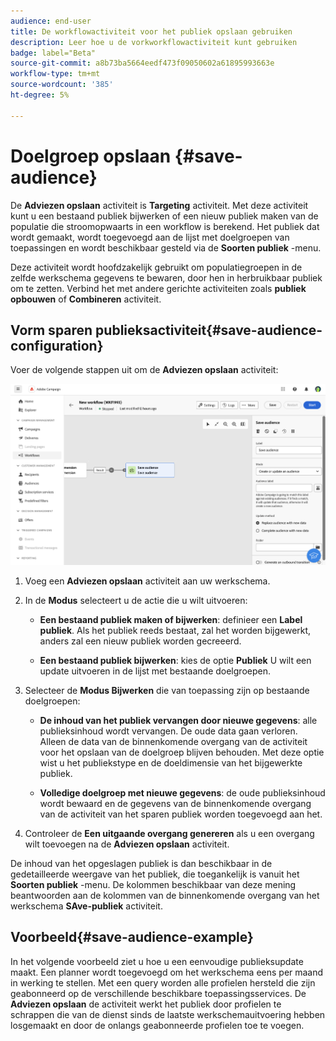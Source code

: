 ```yaml
---
audience: end-user
title: De workflowactiviteit voor het publiek opslaan gebruiken
description: Leer hoe u de vorkworkflowactiviteit kunt gebruiken
badge: label="Beta"
source-git-commit: a8b73ba5664eedf473f09050602a61895993663e
workflow-type: tm+mt
source-wordcount: '385'
ht-degree: 5%

---
```



# Doelgroep opslaan {#save-audience}

<!--
>[!CONTEXTUALHELP]
>id="acw_orchestration_saveaudience_activity"
>title="Save an audience"
>abstract="Use this activity to save the workflow audience."
-->

De **Adviezen opslaan** activiteit is **Targeting** activiteit. Met deze activiteit kunt u een bestaand publiek bijwerken of een nieuw publiek maken van de populatie die stroomopwaarts in een workflow is berekend. Het publiek dat wordt gemaakt, wordt toegevoegd aan de lijst met doelgroepen van toepassingen en wordt beschikbaar gesteld via de **Soorten publiek** -menu.

Deze activiteit wordt hoofdzakelijk gebruikt om populatiegroepen in de zelfde werkschema gegevens te bewaren, door hen in herbruikbaar publiek om te zetten. Verbind het met andere gerichte activiteiten zoals **publiek opbouwen** of **Combineren** activiteit.

## Vorm sparen publieksactiviteit{#save-audience-configuration}

Voer de volgende stappen uit om de **Adviezen opslaan** activiteit:

![](../assets/workflow-save-audience.png)

1. Voeg een **Adviezen opslaan** activiteit aan uw werkschema.

1. In de **Modus** selecteert u de actie die u wilt uitvoeren:

   * **Een bestaand publiek maken of bijwerken**: definieer een **Label publiek**. Als het publiek reeds bestaat, zal het worden bijgewerkt, anders zal een nieuw publiek worden gecreeerd.

   * **Een bestaand publiek bijwerken**: kies de optie **Publiek** U wilt een update uitvoeren in de lijst met bestaande doelgroepen.

1. Selecteer de **Modus Bijwerken** die van toepassing zijn op bestaande doelgroepen:

   * **De inhoud van het publiek vervangen door nieuwe gegevens**: alle publieksinhoud wordt vervangen. De oude data gaan verloren. Alleen de data van de binnenkomende overgang van de activiteit voor het opslaan van de doelgroep blijven behouden. Met deze optie wist u het publiekstype en de doeldimensie van het bijgewerkte publiek.

   * **Volledige doelgroep met nieuwe gegevens**: de oude publieksinhoud wordt bewaard en de gegevens van de binnenkomende overgang van de activiteit van het sparen publiek worden toegevoegd aan het.

1. Controleer de **Een uitgaande overgang genereren** als u een overgang wilt toevoegen na de **Adviezen opslaan** activiteit.

De inhoud van het opgeslagen publiek is dan beschikbaar in de gedetailleerde weergave van het publiek, die toegankelijk is vanuit het **Soorten publiek** -menu. De kolommen beschikbaar van deze mening beantwoorden aan de kolommen van de binnenkomende overgang van het werkschema **SAve-publiek** activiteit.


## Voorbeeld{#save-audience-example}

In het volgende voorbeeld ziet u hoe u een eenvoudige publieksupdate maakt. Een planner wordt toegevoegd om het werkschema eens per maand in werking te stellen. Met een query worden alle profielen hersteld die zijn geabonneerd op de verschillende beschikbare toepassingsservices. De **Adviezen opslaan** de activiteit werkt het publiek door profielen te schrappen die van de dienst sinds de laatste werkschemauitvoering hebben losgemaakt en door de onlangs geabonneerde profielen toe te voegen.


